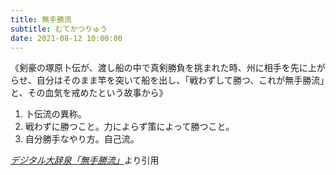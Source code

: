 ```yaml
---
title: 無手勝流
subtitle: むてかつりゅう
date: 2021-08-12 10:00:00
---
```


《剣豪の塚原卜伝が、渡し船の中で真剣勝負を挑まれた時、州に相手を先に上がらせ、自分はそのまま竿を突いて船を出し、「戦わずして勝つ、これが無手勝流」と、その血気を戒めたという故事から》
1. 卜伝流の異称。
2. 戦わずに勝つこと。力によらず策によって勝つこと。
3. 自分勝手なやり方。自己流。

<cite>[デジタル大辞泉「無手勝流」](https://dictionary.goo.ne.jp/word/%E7%84%A1%E6%89%8B%E5%8B%9D%E6%B5%81/)</cite>より引用